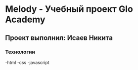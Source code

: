 # Melody - Учебный проект Glo Academy
## Проект выполнил: Исаев Никита

### Технологии
-html
-css
-javascript
